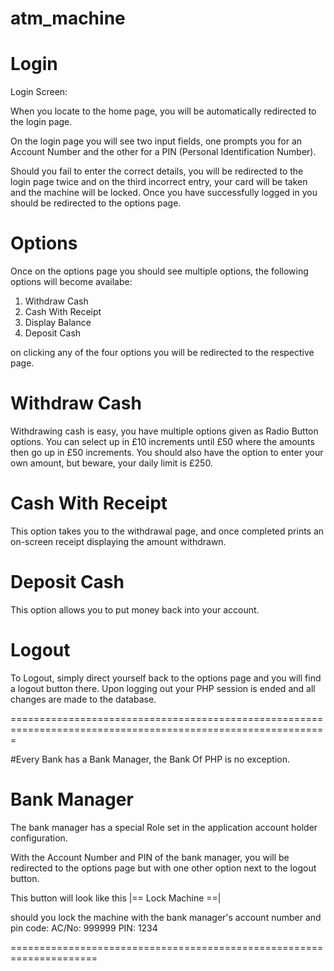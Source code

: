 atm_machine
===========

Login
=======

Login Screen:

When you locate to the home page, you will be automatically redirected to the login page.

On the login page you will see two input fields, one prompts you for an Account Number and the other for a PIN (Personal Identification Number).

Should you fail to enter the correct details, you will be redirected to the login page twice and on the third incorrect entry, your card will be taken and the machine will be locked.
Once you have successfully logged in you should be redirected to the options page.


Options
=========

Once on the options page you should see multiple options, the following options will become availabe:

1) Withdraw Cash
2) Cash With Receipt
3) Display Balance
4) Deposit Cash

on clicking any of the four options you will be redirected to the respective page.

Withdraw Cash
=============

Withdrawing cash is easy, you have multiple options given as Radio Button options. You can select up in £10 increments until £50 where the amounts then go up in £50 increments.
You should also have the option to enter your own amount, but beware, your daily limit is £250.



Cash With Receipt
=================

This option takes you to the withdrawal page, and once completed prints an on-screen receipt displaying the amount withdrawn.

Deposit Cash
==================

This option allows you to put money back into your account.


Logout
===============
To Logout, simply direct yourself back to the options page and you will find a logout button there. 
Upon logging out your PHP session is ended and all changes are made to the database.

=============================================================================================================

#Every Bank has a Bank Manager, the Bank Of PHP is no exception.

Bank Manager
================
The bank manager has a special Role set in the application account holder configuration.

With the Account Number and PIN of the bank manager, you will be redirected to the options page but with one other option next to the logout button.

This button will look like this |== Lock Machine ==|

should you lock the machine with the bank manager's account number and pin code:
AC/No: 999999
PIN:   1234

=====================================================================
